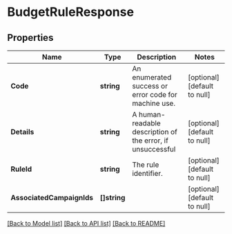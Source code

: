 # BudgetRuleResponse

## Properties
Name | Type | Description | Notes
------------ | ------------- | ------------- | -------------
**Code** | **string** | An enumerated success or error code for machine use. | [optional] [default to null]
**Details** | **string** | A human-readable description of the error, if unsuccessful | [optional] [default to null]
**RuleId** | **string** | The rule identifier. | [optional] [default to null]
**AssociatedCampaignIds** | **[]string** |  | [optional] [default to null]

[[Back to Model list]](../README.md#documentation-for-models) [[Back to API list]](../README.md#documentation-for-api-endpoints) [[Back to README]](../README.md)

